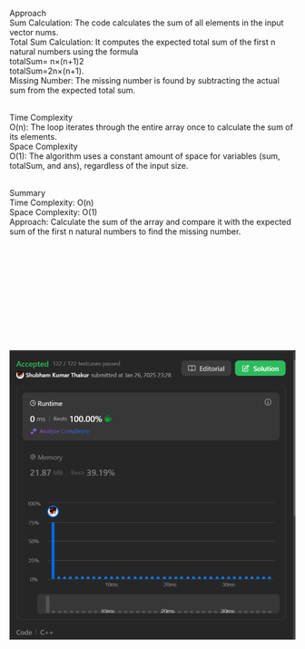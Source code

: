 Approach </br>
Sum Calculation: The code calculates the sum of all elements in the input vector nums.</br>
Total Sum Calculation: It computes the expected total sum of the first n natural numbers using the formula </br>
totalSum= n×(n+1)2</br>
totalSum=2n×(n+1).</br>
Missing Number: The missing number is found by subtracting the actual sum from the expected total sum.</br></br>

Time Complexity</br>
O(n): The loop iterates through the entire array once to calculate the sum of its elements.</br>
Space Complexity</br>
O(1): The algorithm uses a constant amount of space for variables (sum, totalSum, and ans), regardless of the input size.</br></br>

Summary</br>
Time Complexity: O(n)</br>
Space Complexity: O(1)</br>
Approach: Calculate the sum of the array and compare it with the expected sum of the first n natural numbers to find the missing number.</br></br></br></br></br></br></br></br></br></br></br></br>

![alt text](image.png)